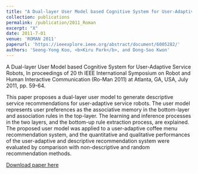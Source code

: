 ```yaml
---
title: "A Dual-layer User Model based Cognitive System for User-Adaptive Service Robots"
collection: publications
permalink: /publication/2011_Roman
excerpt: "X"
date: 2011-7-01
venue: 'ROMAN 2011'
paperurl: 'https://ieeexplore.ieee.org/abstract/document/6005282/'
authors: 'Seong-Yong Koo, <b>Kiru Park</b>, and Dong-Soo Kwon'
---
```

A Dual-layer User Model based Cognitive System for User-Adaptive Service Robots, In proceedings of 20 th IEEE International Symposium on Robot and Human Interactive Communication (Ro-Man 2011) at Atlanta, GA, USA, July 2011, pp. 59-64.

This paper proposes a dual-layer user model to generate descriptive service recommendations for user-adaptive service robots. The user model represents user preferences as the associative memory in the bottom-layer and association rules in the top-layer. The learning and inference processes in the two layers, and the bottom-up rule extraction process, are explained. The proposed user model was applied to a user-adaptive coffee menu recommendation system, and the quantitative and qualitative performances of the user-adaptive and descriptive recommendation system were evaluated by comparison with non-descriptive and random recommendation methods.

[Download paper here](https://ieeexplore.ieee.org/abstract/document/6005282/)
